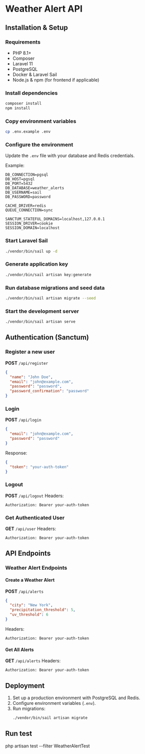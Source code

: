 # Weather Alert API

## Installation & Setup

### Requirements
- PHP 8.1+
- Composer
- Laravel 11
- PostgreSQL
- Docker & Laravel Sail
- Node.js & npm (for frontend if applicable)

### Install dependencies
```bash
composer install
npm install 
```

### Copy environment variables
```bash
cp .env.example .env
```

### Configure the environment
Update the `.env` file with your database and Redis credentials.

Example:
```
DB_CONNECTION=pgsql
DB_HOST=pgsql
DB_PORT=5432
DB_DATABASE=weather_alerts
DB_USERNAME=sail
DB_PASSWORD=password

CACHE_DRIVER=redis
QUEUE_CONNECTION=sync

SANCTUM_STATEFUL_DOMAINS=localhost,127.0.0.1
SESSION_DRIVER=cookie
SESSION_DOMAIN=localhost
```

### Start Laravel Sail
```bash
./vendor/bin/sail up -d
```

### Generate application key
```bash
./vendor/bin/sail artisan key:generate
```

### Run database migrations and seed data
```bash
./vendor/bin/sail artisan migrate --seed
```

### Start the development server
```bash
./vendor/bin/sail artisan serve
```

## Authentication (Sanctum)

### Register a new user
**POST** `/api/register`
```json
{
  "name": "John Doe",
  "email": "john@example.com",
  "password": "password",
  "password_confirmation": "password"
}
```

### Login
**POST** `/api/login`
```json
{
  "email": "john@example.com",
  "password": "password"
}
```
Response:
```json
{
  "token": "your-auth-token"
}
```

### Logout
**POST** `/api/logout`
Headers:
```
Authorization: Bearer your-auth-token
```

### Get Authenticated User
**GET** `/api/user`
Headers:
```
Authorization: Bearer your-auth-token
```

## API Endpoints

### Weather Alert Endpoints

#### Create a Weather Alert
**POST** `/api/alerts`
```json
{
  "city": "New York",
  "precipitation_threshold": 5,
  "uv_threshold": 6
}
```
Headers:
```
Authorization: Bearer your-auth-token
```

#### Get All Alerts
**GET** `/api/alerts`
Headers:
```
Authorization: Bearer your-auth-token
```

## Deployment
1. Set up a production environment with PostgreSQL and Redis.
2. Configure environment variables (`.env`).
3. Run migrations:
   ```bash
   ./vendor/bin/sail artisan migrate

## Run test
php artisan test --filter WeatherAlertTest
